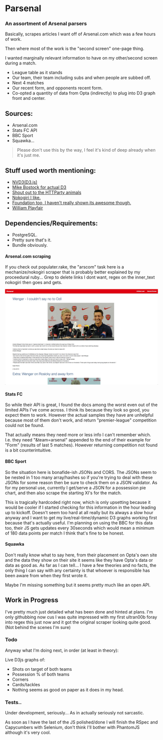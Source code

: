 Parsenal
====================

### An assortment of Arsenal parsers


Basically, scrapes articles I want off of Arsenal.com which was a few hours of work.

Then where most of the work is the "second screen" one-page thing. 

I wanted marginally relevant information to have on my other/second screen during a match.

- League table as it stands
- Our team, their team including subs and when people are subbed off.
- Next 4 matches
- Our recent form, and opponents recent form.
- Co-opted a quantity of data from Opta (indirectly) to plug into D3 graph front and center.

## Sources:

- Arsenal.com
- Stats FC API
- BBC Sport  
- Squawka...


> Please don't use this by the way, I feel it's kind of deep already when it's just me. 

## Stuff used worth mentioning:

- [NVD3(D3.js)](https://github.com/novus/nvd3)
- [Mike Bostock for actual D3](http://bost.ocks.org/mike/)
- [Shout out to the HTTParty animals](https://github.com/jnunemaker/httparty/)
- [Nokogiri I like.](http://nokogiri.org/) 
- [Foundation too, I haven't really shown its awesome though.](http://foundation.zurb.com/)
- [William Playfair](http://en.wikipedia.org/wiki/William_Playfair)

## Dependencies/Requirements:

- PostgreSQL.
- Pretty sure that's it. 
- Bundle obviously.


#### Arsenal.com scraping

If you check out populater.rake, the "arscom" task here is a mechanize/nokogiri scraper that is probably better explained by my proceedural ruby... Grep to delete links I dont want, regex on the inner_text nokogiri then goes and gets.

![Parser](/ss/1.jpg "Nokogiri bit")

#### Stats FC

So while their API is great, I found the docs among the worst even out of the limited APIs I've come across. I think its because they look so good, you expect them to work. However the actual samples they have are unhelpful because most of them don't work, and return "premier-league" competition could not be found. 

That actually means they need more or less info I can't remember which. I.e. they need "&team=arsenal" appended to the end of their example for "Form" (results of last 5 matches). However returning competition not found is a bit counterintuitive. 

#### BBC Sport

So the situation here is bonafide-ish JSONs and CORS. The JSONs seem to be nested in 1 too many array/hashes so if you're trying to deal with these JSONs for some reason then be sure to check them on a JSON validator. As for my personal use, currently I get/serve a JSON for a possession pie chart, and then also scrape the starting XI's for the match. 

This is tragically hardcoded right now, which is only upsetting because it would be cooler if I started checking for this information in the hour leading up to kickoff. Doesn't seem too hard at all really but its always a slow hour anyway and I want to get my live/real-time/dynamic D3 graphs working first because that's actually useful. I'm planning on using the BBC for this data too, their JS gets updates every 30seconds which would mean a minimum of 180 data points per match I think that's fine to be honest. 

#### Squawka 

Don't really know what to say here, from their placement on Opta's own site and the data they show on their site it seems like they have Opta's data or data as good as. As far as I can tell... I have a few theories and no facts, the only thing I can say with any certainty is that whoever is responsible has been aware from when they first wrote it. 

Maybe I'm missing something but it seems pretty much like an open API. 



## Work in Progress

I've pretty much just detailed what has been done and hinted at plans. I'm only githubbing now cus I was quite impressed with my first ultran00b foray into regex this just now and it got the original scraper looking quite good. (Not behind the scenes I'm sure)

### Todo

Anyway what I'm doing next, in order (at least in theory):

Live D3js graphs of:
- Shots on target of both teams
- Possession % of both teams
- Corners
- Cards/tackles
- Nothing seems as good on paper as it does in my head.

### Tests..

Under development, seriously... As in actually seriously not sarcastic. 

As soon as I have the last of the JS polished/done I will finish the RSpec and Capycumbers with Selenium, don't think I'll bother with PhantomJS although it's very cool. 